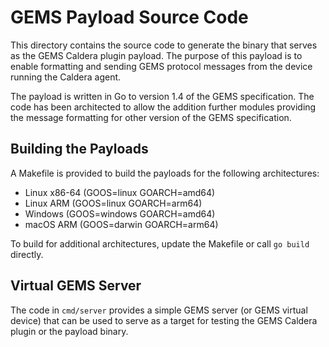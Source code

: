 # GEMS Payload Source Code

This directory contains the source code to generate the binary that serves as
the GEMS Caldera plugin payload. The purpose of this payload is to enable formatting
and sending GEMS protocol messages from the device running the Caldera agent.

The payload is written in Go to version 1.4 of the GEMS specification.
The code has been architected to allow the addition further modules providing
the message formatting for other version of the GEMS specification.

## Building the Payloads

A Makefile is provided to build the payloads for the following architectures:
- Linux x86-64 (GOOS=linux GOARCH=amd64)
- Linux ARM (GOOS=linux GOARCH=arm64)
- Windows (GOOS=windows GOARCH=amd64)
- macOS ARM (GOOS=darwin GOARCH=arm64)

To build for additional architectures, update the Makefile or call `go build`
directly.

## Virtual GEMS Server

The code in `cmd/server` provides a simple GEMS server (or GEMS virtual device)
that can be used to serve as a target for testing the GEMS Caldera plugin or the 
payload binary.
